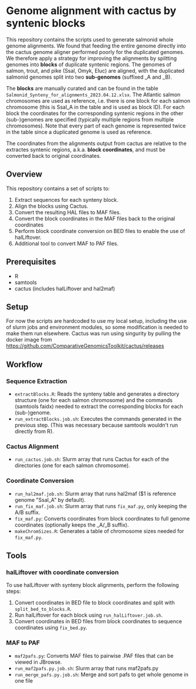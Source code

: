 # Genome alignment with cactus by syntenic blocks

This repository contains the scripts used to generate salmonid whole genome alignments. We found that feeding the entire genome directly into the cactus genome aligner performed poorly for the duplicated genomes. We therefore apply a strategy for improving the alignments by splitting genomes into __blocks__ of duplicate syntenic regions. The genomes of salmon, trout, and pike (Ssal, Omyk, Eluc) are aligned, with the duplicated salmonid genomes split into two __sub-genomes__ (suffixed _A and _B).

The __blocks__ are manually curated and can be found in the table `Salmonid_Synteny_for_alignments_2023.04.12.xlsx`. The Atlantic salmon chromosomes are used as reference, i.e. there is one block for each salmon chromosome (this is Ssal_A in the table and is used as block ID). For each block the coordinates for the corresponding syntenic regions in the other (sub-)genomes are specified (typically multiple regions from multiple chromosomes). Note that every part of each genome is represented twice in the table since a duplicated genome is used as reference.

The coordinates from the alignments output from cactus are relative to the extractes syntenic regions, a.k.a. __block coordinates__, and must be converted back to original coordinates.

## Overview
This repository contains a set of scripts to:
1. Extract sequences for each synteny block.
2. Align the blocks using Cactus.
3. Convert the resulting HAL files to MAF files.
4. Convert the block coordinates in the MAF files back to the original coordinates
5. Perform block coordinate conversion on BED files to enable the use of halLiftover.
6. Additional tool to convert MAF to PAF files.


## Prerequisites
- R
- samtools
- cactus (includes halLiftover and hal2maf)

## Setup
For now the scripts are hardcoded to use my local setup, including the use of slurm jobs and environment modules, so some modification is needed to make them run elsewhere. Cactus was run using singurity by pulling the docker image from https://github.com/ComparativeGenomicsToolkit/cactus/releases

## Workflow

### Sequence Extraction
* `extractBlocks.R`: Reads the synteny table and generates a directory structure (one for each salmon chromosome) and the commands (samtools faidx) needed to extract the corresponding blocks for each (sub-)genome.
* `run_extractBlocks.job.sh`: Executes the commands generated in the previous step. (This was necessary because samtools wouldn't run directly from R).

### Cactus Alignment
* `run_cactus.job.sh`: Slurm array that runs Cactus for each of the directories (one for each salmon chromosome).

###  Coordinate Conversion
* `run_hal2maf.job.sh`: Slurm array that runs hal2maf ($1 is reference genome "Ssal_A" by default).
* `run_fix_maf.job.sh`: Slurm array that runs `fix_maf.py`, only keeping the A/B suffix.
* `fix_maf.py`: Converts coordinates from block coordinates to full genome coordinates (optionally keeps the _A/_B suffix).
* `makeChromSizes.R`: Generates a table of chromosome sizes needed for `fix_maf.py`.

## Tools

### halLiftover with coordinate conversion
To use halLiftover with synteny block alignments, perform the following steps:

1. Convert coordinates in BED file to block coordinates and split with `split_bed_to_blocks.R`.
2. Run halLiftover for each block using `run_halLiftover.job.sh`.
3. Convert coordinates in BED files from block coordinates to sequence coordinates using `fix_bed.py`.

### MAF to PAF
* `maf2pafs.py`: Converts MAF files to pairwise .PAF files that can be viewed in JBrowse.
* `run_maf2pafs.py.job.sh`: Slurm array that runs maf2pafs.py
* `run_merge_pafs.py.job.sh`: Merge and sort pafs to get whole genome in one file


